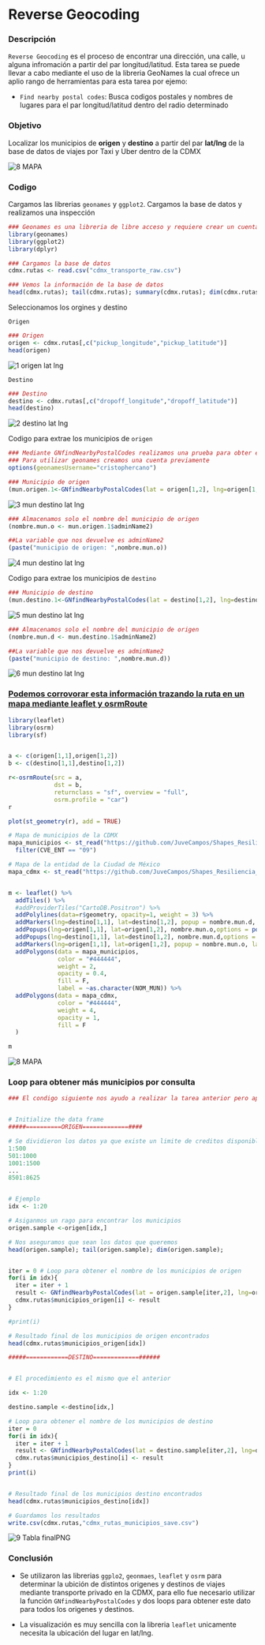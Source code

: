 # Reverse Geocoding

### Descripción
```Reverse Geocoding``` es el proceso de encontrar una dirección, una calle, u alguna infromación a partir del par longitud/latitud. Esta tarea se puede llevar a cabo mediante
el uso de la libreria GeoNames la cual ofrece un aplio rango de herramientas para esta tarea por ejemo:

- ```Find nearby postal codes```: Busca codigos postales y nombres de lugares para el par longitud/latitud dentro del radio determinado

### Objetivo
Localizar los municipios de **origen** y **destino** a partir del par **lat/lng** de la base de datos de viajes por Taxi y Uber dentro de la CDMX

![8  MAPA](https://user-images.githubusercontent.com/71915068/107133435-ad3cb580-68ad-11eb-91f3-19759088b6b1.PNG)

### Codigo

Cargamos las librerias ```geonames``` y ```ggplot2```. Cargamos la base de datos y realizamos una inspección
```R
### Geonames es una libreria de libre acceso y requiere crear un cuenta
library(geonames)
library(ggplot2)
library(dplyr)

### Cargamos la base de datos
cdmx.rutas <- read.csv("cdmx_transporte_raw.csv")

### Vemos la información de la base de datos
head(cdmx.rutas); tail(cdmx.rutas); summary(cdmx.rutas); dim(cdmx.rutas);
```
Seleccionamos los orgines y destino

```Origen```

```R
### Origen
origen <- cdmx.rutas[,c("pickup_longitude","pickup_latitude")]
head(origen)
```
![1  origen lat lng](https://user-images.githubusercontent.com/71915068/107133824-e5de8e00-68b1-11eb-9809-837ff6c5379d.PNG)

```Destino```

```R
### Destino
destino <- cdmx.rutas[,c("dropoff_longitude","dropoff_latitude")]
head(destino)
```
![2  destino lat lng](https://user-images.githubusercontent.com/71915068/107133825-e5de8e00-68b1-11eb-81d6-24e26b33e631.PNG)


Codigo para extrae los municipios  de ```origen```

```R
### Mediante GNfindNearbyPostalCodes realizamos una prueba para obter el municipio
### Para utilizar geonames creamos una cuenta previamente
options(geonamesUsername="cristophercano")

### Municipio de origen
(mun.origen.1<-GNfindNearbyPostalCodes(lat = origen[1,2], lng=origen[1,1],radius = "10", maxRows = "1", style = "MEDIUM"))
```
![3  mun destino lat lng](https://user-images.githubusercontent.com/71915068/107133826-e5de8e00-68b1-11eb-92a8-e47c29d35110.PNG)

```R
### Almacenamos solo el nombre del municipio de origen
(nombre.mun.o <- mun.origen.1$adminName2)

##La variable que nos devuelve es adminName2
(paste("municipio de origen: ",nombre.mun.o))

```
![4  mun destino lat lng](https://user-images.githubusercontent.com/71915068/107133909-c005b900-68b2-11eb-978f-96b4831b6759.PNG)

Codigo para extrae los municipios  de ```destino```
```R
### Municipio de destino
(mun.destino.1<-GNfindNearbyPostalCodes(lat = destino[1,2], lng=destino[1,1], radius = "10", maxRows = "1", style = "MEDIUM"))
```
![5  mun destino lat lng](https://user-images.githubusercontent.com/71915068/107133910-c005b900-68b2-11eb-868f-f6a67600f374.PNG)

```R
### Almacenamos solo el nombre del municipio de origen
(nombre.mun.d <- mun.destino.1$adminName2)

##La variable que nos devuelve es adminName2
(paste("municipio de destino: ",nombre.mun.d))
```
![6  mun destino lat lng](https://user-images.githubusercontent.com/71915068/107133907-bf6d2280-68b2-11eb-86b3-8952d406d488.PNG)

### [Podemos corrovorar esta información trazando la ruta en un mapa mediante leaflet y osrmRoute](file:///C:/Users/Cristopher/Documents/GitHub/Proyecto_R_BEDU/2.%20Extracci%C3%B3n%20de%20datos/mapa_1.html)

```R
library(leaflet)
library(osrm)
library(sf)


a <- c(origen[1,1],origen[1,2])
b <- c(destino[1,1],destino[1,2])

r<-osrmRoute(src = a,
             dst = b,
             returnclass = "sf", overview = "full",
             osrm.profile = "car")
r

plot(st_geometry(r), add = TRUE)

# Mapa de municipios de la CDMX
mapa_municipios <- st_read("https://github.com/JuveCampos/Shapes_Resiliencia_CDMX_CIDE/raw/master/Zona%20Metropolitana/EdosZM.geojson", quiet = T) %>% 
  filter(CVE_ENT == "09")

# Mapa de la entidad de la Ciudad de México
mapa_cdmx <- st_read("https://github.com/JuveCampos/Shapes_Resiliencia_CDMX_CIDE/raw/master/Zona%20Metropolitana/EstadosZMVM.geojson", quiet = T)[3,]


m <- leaflet() %>% 
  addTiles() %>% 
  #addProviderTiles("CartoDB.Positron") %>% 
  addPolylines(data=r$geometry, opacity=1, weight = 3) %>%
  addMarkers(lng=destino[1,1], lat=destino[1,2], popup = nombre.mun.d, label = nombre.mun.d) %>%
  addPopups(lng=origen[1,1], lat=origen[1,2], nombre.mun.o,options = popupOptions(closeButton = FALSE)) %>%
  addPopups(lng=destino[1,1], lat=destino[1,2], nombre.mun.d,options = popupOptions(closeButton = FALSE)) %>%
  addMarkers(lng=origen[1,1], lat=origen[1,2], popup = nombre.mun.o, label = nombre.mun.o) %>%
  addPolygons(data = mapa_municipios, 
              color = "#444444",
              weight = 2, 
              opacity = 0.4,
              fill = F,
              label = ~as.character(NOM_MUN)) %>%
  addPolygons(data = mapa_cdmx, 
              color = "#444444",
              weight = 4, 
              opacity = 1,
              fill = F
  )

m

```
![8  MAPA](https://user-images.githubusercontent.com/71915068/107139913-37077580-68e4-11eb-9158-6cfb4ccc2040.PNG)

### Loop para obtener más municipios por consulta

```R
### El condigo siguiente nos ayudo a realizar la tarea anterior pero aplicandolo a los más de 16,000 datos


# Initialize the data frame
#####==========ORIGEN=============####

# Se dividieron los datos ya que existe un limite de creditos disponibles por hora
1:500
501:1000
1001:1500
...
8501:8625


# Ejemplo 
idx <- 1:20

# Asiganmos un rago para encontrar los municipios
origen.sample <-origen[idx,]

# Nos aseguramos que sean los datos que queremos
head(origen.sample); tail(origen.sample); dim(origen.sample); 


iter = 0 # Loop para obtener el nombre de los municipios de origen 
for(i in idx){
  iter = iter + 1
  result <- GNfindNearbyPostalCodes(lat = origen.sample[iter,2], lng=origen.sample[iter,1],radius = "10", maxRows = "1", style = "MEDIUM")$adminName2
  cdmx.rutas$municipios_origen[i] <- result
}

#print(i) 

# Resultado final de los municipios de origen encontrados
head(cdmx.rutas$municipios_origen[idx])

#####============DESTINO=============######


# El procedimiento es el mismo que el anterior

idx <- 1:20

destino.sample <-destino[idx,]

# Loop para obtener el nombre de los municipios de destino 
iter = 0
for(i in idx){
  iter = iter + 1
  result <- GNfindNearbyPostalCodes(lat = destino.sample[iter,2], lng=destino.sample[iter,1],radius = "10", maxRows = "1", style = "MEDIUM")$adminName2
  cdmx.rutas$municipios_destino[i] <- result
}
print(i)


# Resultado final de los municipios destino encontrados
head(cdmx.rutas$municipios_destino[idx])

# Guardamos los resultados 
write.csv(cdmx.rutas,"cdmx_rutas_municipios_save.csv")
```
![9 Tabla finalPNG](https://user-images.githubusercontent.com/71915068/107133626-ebd36f80-68af-11eb-8fd7-1523b36e8a1c.PNG)

### Conclusión

- Se utilizaron las librerias ```ggplo2```, ```geonmaes```, ```leaflet``` y ```osrm``` para determinar la ubición de distintos origenes y destinos de viajes mediante transporte privado en la CDMX, para ello fue necesario utilizar la función ```GNfindNearbyPostalCodes``` y dos loops para obtener este dato para todos los origenes y destinos.

- La visualización es muy sencilla con la libreria ```leaflet``` unicamente necesita la ubicación del lugar en lat/lng.

